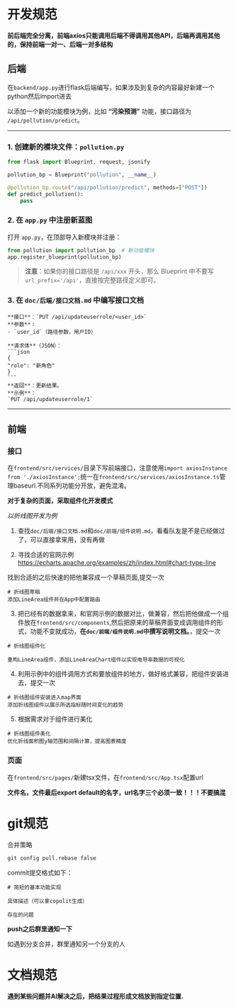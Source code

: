 
# 开发规范

**前后端完全分离，前端axios只能调用后端不得调用其他API，后端再调用其他的，保持前端一对一、后端一对多结构**

## 后端

在`backend/app.py`进行flask后端编写，如果涉及到复杂的内容最好新建一个python然后import进去




以添加一个新的功能模块为例，比如 **“污染预测”** 功能，接口路径为 `/api/pollution/predict`。

---

###  1. 创建新的模块文件：`pollution.py`

```python
from flask import Blueprint, request, jsonify

pollution_bp = Blueprint("pollution", __name__)

@pollution_bp.route("/api/pollution/predict", methods=["POST"])
def predict_pollution():
    pass
```



###  2. 在 `app.py` 中注册新蓝图

打开 `app.py`，在顶部导入新模块并注册：

```python
from pollution import pollution_bp  # 新功能模块
app.register_blueprint(pollution_bp)
```

> **注意**：如果你的接口路径是 `/api/xxx` 开头，那么 Blueprint 中不要写 `url_prefix='/api'`，直接按完整路径定义即可。

###  3. 在 `doc/后端/接口文档.md` 中编写接口文档


    **接口**：`PUT /api/updateuserrole/<user_id>`  
    **参数**：  
    - `user_id`（路径参数，用户ID）

    **请求体**（JSON）：  
    ```json
    {
    "role": "新角色"
    }
    ```
    **返回**：更新结果。  
    **示例**：  
    `PUT /api/updateuserrole/1`

---




## 前端


### 接口

在`frontend/src/services/`目录下写前端接口，注意使用`import axiosInstance from './axiosInstance';`统一在`frontend/src/services/axiosInstance.ts`管理baseurl.不同系列功能分开放，避免混淆。

**对于复杂的页面，采取组件化开发模式**

*以折线图开发为例*

1. 查找`doc/后端/接口文档.md`和`doc/前端/组件说明.md`，看看队友是不是已经做过了，可以直接拿来用，没有再做

2. 寻找合适的官网示例
https://echarts.apache.org/examples/zh/index.html#chart-type-line

找到合适的之后快速的把他兼容成一个草稿页面,提交一次
```
# 折线图草稿
添加LineArea组件并在App中配置路由
```
3. 把已经有的数据拿来，和官网示例的数据对比，做兼容，然后把他做成一个组件放在`frontend/src/components`,然后把原来的草稿界面变成调用组件的形式，功能不变就成功，**在`doc/前端/组件说明.md`中撰写说明文档。**，提交一次
```
# 折线图组件化

重构LineArea组件，添加LineAreaChart组件以实现电导率数据的可视化
```


4. 利用示例中的组件调用方式和要放组件的地方，做好格式兼容，把组件安装进去，提交一次
```
# 折线图组件安装进入map界面
添加折线图组件以展示所选指标随时间变化的趋势
```
5. 根据需求对于组件进行美化
```
# 折线图组件美化
优化折线面积图y轴范围和间隔计算，提高图表精度
```





### 页面

在`frontend/src/pages/`新建tsx文件，在`frontend/src/App.tsx`配置url

**文件名，文件最后export default的名字，url名字三个必须一致！！！不要搞混**



# git规范

合并策略
```cmd
git config pull.rebase false
```

commit提交格式如下：
```
# 简短的基本功能实现

具体描述（可以拿copolit生成）

存在的问题
```

**push之后群里通知一下**


如遇到分支合并，群里通知另一个分支的人

# 文档规范

**遇到某些问题并AI解决之后，把结果过程形成文档放到指定位置.**

